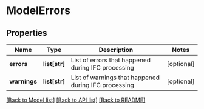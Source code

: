 # ModelErrors

## Properties
Name | Type | Description | Notes
------------ | ------------- | ------------- | -------------
**errors** | **list[str]** | List of errors that happened during IFC processing | [optional] 
**warnings** | **list[str]** | List of warnings that happened during IFC processing | [optional] 

[[Back to Model list]](../README.md#documentation-for-models) [[Back to API list]](../README.md#documentation-for-api-endpoints) [[Back to README]](../README.md)


